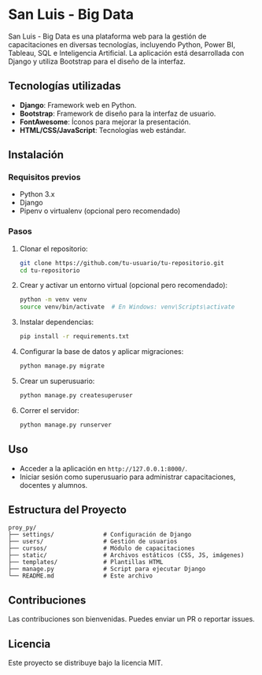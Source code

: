 # San Luis - Big Data

San Luis - Big Data es una plataforma web para la gestión de capacitaciones en diversas tecnologías, incluyendo Python, Power BI, Tableau, SQL e Inteligencia Artificial. La aplicación está desarrollada con Django y utiliza Bootstrap para el diseño de la interfaz.

## Tecnologías utilizadas

- **Django**: Framework web en Python.
- **Bootstrap**: Framework de diseño para la interfaz de usuario.
- **FontAwesome**: Íconos para mejorar la presentación.
- **HTML/CSS/JavaScript**: Tecnologías web estándar.

## Instalación

### Requisitos previos
- Python 3.x
- Django
- Pipenv o virtualenv (opcional pero recomendado)

### Pasos
1. Clonar el repositorio:
   ```sh
   git clone https://github.com/tu-usuario/tu-repositorio.git
   cd tu-repositorio
   ```
2. Crear y activar un entorno virtual (opcional pero recomendado):
   ```sh
   python -m venv venv
   source venv/bin/activate  # En Windows: venv\Scripts\activate
   ```
3. Instalar dependencias:
   ```sh
   pip install -r requirements.txt
   ```
4. Configurar la base de datos y aplicar migraciones:
   ```sh
   python manage.py migrate
   ```
5. Crear un superusuario:
   ```sh
   python manage.py createsuperuser
   ```
6. Correr el servidor:
   ```sh
   python manage.py runserver
   ```

## Uso
- Acceder a la aplicación en `http://127.0.0.1:8000/`.
- Iniciar sesión como superusuario para administrar capacitaciones, docentes y alumnos.

## Estructura del Proyecto
```
proy_py/
├── settings/              # Configuración de Django
├── users/                 # Gestión de usuarios
├── cursos/                # Módulo de capacitaciones
├── static/                # Archivos estáticos (CSS, JS, imágenes)
├── templates/             # Plantillas HTML
├── manage.py              # Script para ejecutar Django
└── README.md              # Este archivo
```

## Contribuciones
Las contribuciones son bienvenidas. Puedes enviar un PR o reportar issues.

## Licencia
Este proyecto se distribuye bajo la licencia MIT.

